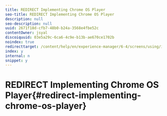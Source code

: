 ```yaml
---
title: REDIRECT Implementing Chrome OS Player
seo-title: REDIRECT Implementing Chrome OS Player
description: null
seo-description: null
uuid: 2671f18d-cfb7-48b0-b24a-3568e4fbe52c
contentOwner: jsyal
discoiquuid: 03e5a29c-6ca6-4c9e-b13b-ae670ce1702b
noindex: true
redirecttarget: /content/help/en/experience-manager/6-4/screens/using/implementing-chrome-os-player
index: y
internal: n
snippet: y
---
```


# REDIRECT Implementing Chrome OS Player{#redirect-implementing-chrome-os-player}

